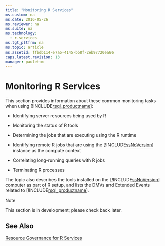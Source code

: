 ```yaml
---
title: "Monitoring R Services"
ms.custom: na
ms.date: 2016-05-26
ms.reviewer: na
ms.suite: na
ms.technology: 
  - r-services
ms.tgt_pltfrm: na
ms.topic: article
ms.assetid: ffbdb114-e7a5-4145-bb8f-2eb97720ea96
caps.latest.revision: 13
manager: paulettm
---
```

# Monitoring R Services
This section provides information about these common monitoring tasks when using [!INCLUDE[rsql_productname](../../Topics/TopicNameContainA/tokens/rsql_productname_md.md)]:  
  
-   Identifying server resources being used by R  
  
-   Monitoring the status of R tools  
  
-   Determining the jobs that are executing using the R runtime  
  
-   Identifying remote R jobs that are using the [!INCLUDE[ssNoVersion](../../Topics/TopicNameContainA/tokens/ssNoVersion_md.md)] instance as the compute context  
  
-   Correlating long-running queries with R jobs  
  
-   Terminating R processes  
  
 The topic also describes the tools installed on the [!INCLUDE[ssNoVersion](../../Topics/TopicNameContainA/tokens/ssNoVersion_md.md)] computer as part of R setup, and lists the DMVs and Extended Events related to [!INCLUDE[rsql_productname](../../Topics/TopicNameContainA/tokens/rsql_productname_md.md)].  
  
> [!NOTE]  
>  This section is in development; please check back later.  
  
## See Also  
 [Resource Governance for R Services](../../Topics/TopicNameNotContainA/Resource-Governance-for-R-Services.md)